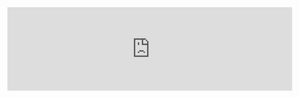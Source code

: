 

<iframe src="https://store.steampowered.com/widget/1059010/" frameborder="0" width="646" height="190"></iframe>